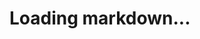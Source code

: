 <div class="markdown-as-html"><h1>Loading markdown...</h1></div>

<script src="{{ site.baseurl }}/js/markdown-it.min.js"></script>

<script>
    console.log('Loading external markdown 2...')
    var oReq = new XMLHttpRequest();
    oReq.onload = function (e) {
        var converter = window.markdownit();
        var text      = e.target.response;
        var html      = converter.render(text);
        var target = document.getElementsByClassName('markdown-as-html')[0];
        target.innerHTML = target.innerHTML.replace(/.*/gi, html);
    };
    oReq.open('GET', '{{ include.url }}', true);
    oReq.send();
</script>